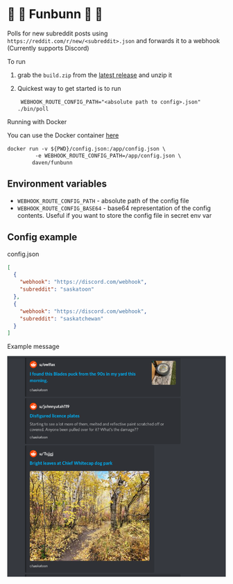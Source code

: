 # 🍔 🍔 Funbunn 🍔 🍔

Polls for new subreddit posts using `https://reddit.com/r/new/<subreddit>.json` and forwards it to a webhook (Currently supports Discord)

To run

1. grab the `build.zip` from the [latest release](https://github.com/fmterrorf/funbunn/releases) and unzip it
2. Quickest way to get started is to run 

        WEBHOOK_ROUTE_CONFIG_PATH="<absolute path to config>.json" ./bin/poll

Running with Docker

You can use the Docker container [here](https://hub.docker.com/repository/docker/daven/funbunn)

```shell
docker run -v ${PWD}/config.json:/app/config.json \
         -e WEBHOOK_ROUTE_CONFIG_PATH=/app/config.json \
        daven/funbunn
```


## Environment variables

* `WEBHOOK_ROUTE_CONFIG_PATH` - absolute path of the config file
* `WEBHOOK_ROUTE_CONFIG_BASE64` - base64 representation of the config contents. Useful if you want to store the config file in secret env var


## Config example

config.json
```json
[
  {
    "webhook": "https://discord.com/webhook",
    "subreddit": "saskatoon"
  },
  {
    "webhook": "https://discord.com/webhook",
    "subreddit": "saskatchewan"
  }
]
```


Example message 

![demo](./screenshot.png)
